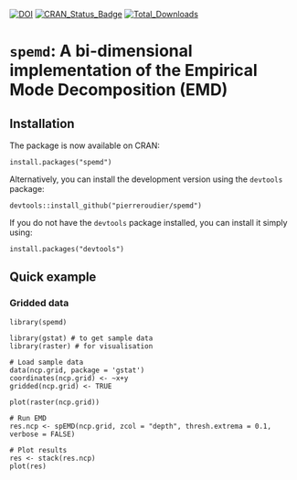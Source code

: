 [![DOI](https://zenodo.org/badge/23397/pierreroudier/spemd.svg)](https://zenodo.org/badge/latestdoi/23397/pierreroudier/spemd)
[![CRAN_Status_Badge](http://www.r-pkg.org/badges/version/spemd)](https://cran.r-project.org/package=spemd)
[![Total_Downloads](http://cranlogs.r-pkg.org/badges/grand-total/spemd)](https://cran.r-project.org/package=spemd)

# `spemd`: A bi-dimensional implementation of the Empirical Mode Decomposition (EMD)

## Installation

The package is now available on CRAN:

```
install.packages("spemd")
```

Alternatively, you can install the development version using the `devtools` package:

```
devtools::install_github("pierreroudier/spemd")
```

If you do not have the `devtools` package installed, you can install it simply using:

```
install.packages("devtools")
```

## Quick example

### Gridded data

```
library(spemd)

library(gstat) # to get sample data
library(raster) # for visualisation

# Load sample data
data(ncp.grid, package = 'gstat')
coordinates(ncp.grid) <- ~x+y
gridded(ncp.grid) <- TRUE

plot(raster(ncp.grid))

# Run EMD
res.ncp <- spEMD(ncp.grid, zcol = "depth", thresh.extrema = 0.1, verbose = FALSE)

# Plot results
res <- stack(res.ncp)
plot(res)
```

